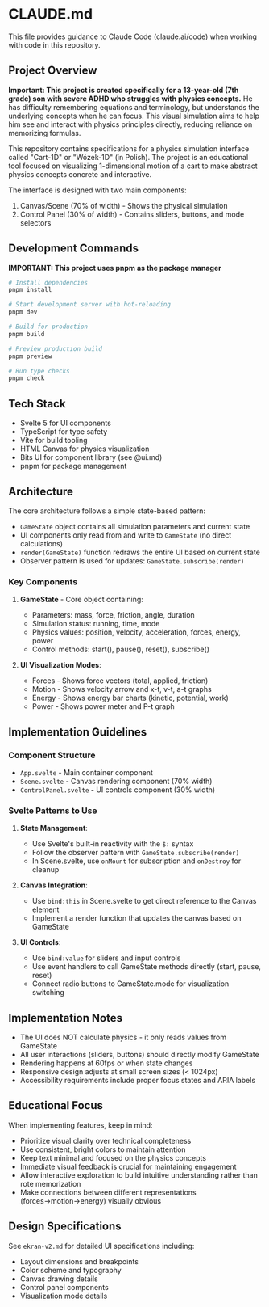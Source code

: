 # CLAUDE.md

This file provides guidance to Claude Code (claude.ai/code) when working with code in this repository.

## Project Overview

**Important: This project is created specifically for a 13-year-old (7th grade) son with severe ADHD who struggles with physics concepts.** He has difficulty remembering equations and terminology, but understands the underlying concepts when he can focus. This visual simulation aims to help him see and interact with physics principles directly, reducing reliance on memorizing formulas.

This repository contains specifications for a physics simulation interface called "Cart-1D" or "Wózek-1D" (in Polish). The project is an educational tool focused on visualizing 1-dimensional motion of a cart to make abstract physics concepts concrete and interactive.

The interface is designed with two main components:

1. Canvas/Scene (70% of width) - Shows the physical simulation
2. Control Panel (30% of width) - Contains sliders, buttons, and mode selectors

## Development Commands

**IMPORTANT: This project uses pnpm as the package manager**

```bash
# Install dependencies
pnpm install

# Start development server with hot-reloading
pnpm dev

# Build for production
pnpm build

# Preview production build
pnpm preview

# Run type checks
pnpm check
```

## Tech Stack

- Svelte 5 for UI components
- TypeScript for type safety
- Vite for build tooling
- HTML Canvas for physics visualization
- Bits UI for component library (see @ui.md)
- pnpm for package management

## Architecture

The core architecture follows a simple state-based pattern:

- `GameState` object contains all simulation parameters and current state
- UI components only read from and write to `GameState` (no direct calculations)
- `render(GameState)` function redraws the entire UI based on current state
- Observer pattern is used for updates: `GameState.subscribe(render)`

### Key Components

1. **GameState** - Core object containing:

   - Parameters: mass, force, friction, angle, duration
   - Simulation status: running, time, mode
   - Physics values: position, velocity, acceleration, forces, energy, power
   - Control methods: start(), pause(), reset(), subscribe()

2. **UI Visualization Modes**:
   - Forces - Shows force vectors (total, applied, friction)
   - Motion - Shows velocity arrow and x-t, v-t, a-t graphs
   - Energy - Shows energy bar charts (kinetic, potential, work)
   - Power - Shows power meter and P-t graph

## Implementation Guidelines

### Component Structure
- `App.svelte` - Main container component
- `Scene.svelte` - Canvas rendering component (70% width)
- `ControlPanel.svelte` - UI controls component (30% width)

### Svelte Patterns to Use
1. **State Management**:
   - Use Svelte's built-in reactivity with the `$:` syntax
   - Follow the observer pattern with `GameState.subscribe(render)`
   - In Scene.svelte, use `onMount` for subscription and `onDestroy` for cleanup

2. **Canvas Integration**:
   - Use `bind:this` in Scene.svelte to get direct reference to the Canvas element
   - Implement a render function that updates the canvas based on GameState

3. **UI Controls**:
   - Use `bind:value` for sliders and input controls
   - Use event handlers to call GameState methods directly (start, pause, reset)
   - Connect radio buttons to GameState.mode for visualization switching

## Implementation Notes

- The UI does NOT calculate physics - it only reads values from GameState
- All user interactions (sliders, buttons) should directly modify GameState
- Rendering happens at 60fps or when state changes
- Responsive design adjusts at small screen sizes (< 1024px)
- Accessibility requirements include proper focus states and ARIA labels

## Educational Focus

When implementing features, keep in mind:

- Prioritize visual clarity over technical completeness
- Use consistent, bright colors to maintain attention
- Keep text minimal and focused on the physics concepts
- Immediate visual feedback is crucial for maintaining engagement
- Allow interactive exploration to build intuitive understanding rather than rote memorization
- Make connections between different representations (forces→motion→energy) visually obvious

## Design Specifications

See `ekran-v2.md` for detailed UI specifications including:
- Layout dimensions and breakpoints
- Color scheme and typography
- Canvas drawing details
- Control panel components
- Visualization mode details